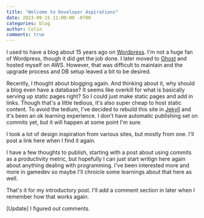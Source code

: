 ```yaml
---
title: "Welcome to Developer Aspirations"
date: 2023-09-15 11:00:00 -0700
categories: blog
author: Colin
comments: true
---
```

I used to have a blog about 15 years ago on [Wordpress](http://developeraspirations.wordpress.com). I'm not a huge fan of Wordpress, though it did get the job done. I later moved to [Ghost](https://ghost.org/) and hosted myself on AWS. However, that was difficult to maintain and the upgrade process and DB setup leaved a bit to be desired.

Recently, I thought about blogging again. And thinking about it, why should a blog even have a database? It seems like overkill for what is basically serving up static pages right? So I could just make static pages and add in links. Though that's a little tedious, it's also super cheap to host static content. To avoid the tedium, I've decided to rebuild this site in [Jekyll](https://jekyllrb.com/) and it's been an ok learning experience. I don't have automatic publishing set on commits yet, but it will happen at some point I'm sure.

I took a lot of design inspiration from various sites, but mostly from one. I'll post a link here when I find it again.

I have a few thoughts to publish, starting with a post about using commits as a productivity metric, but hopefully I can just start writign here again about anything dealing with programming. I've been interested more and more in gamedev so maybe I'll chroicle some learnings about that here as well.

That's it for my introductory post. I'll add a comment section in later when I remember how that works again.

\[Update\] I figured out comments.